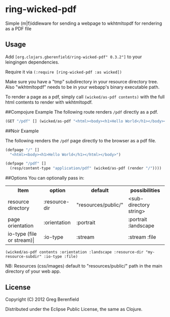 # ring-wicked-pdf

Simple (m|f)iddleware for sending a webpage to wkhtmltopdf for rendering as a PDF
file

## Usage

Add `[org.clojars.gberenfield/ring-wicked-pdf" 0.3.2"]` to your leingingen dependencies.

Require it via `(:require [ring-wicked-pdf :as wicked])`

Make sure you have a "tmp" subdirectory in your resource directory tree.  Also "wkhtmltopdf" needs to be in your webapp's binary executable path.

To render a page as a pdf, simply call `(wicked/as-pdf contents)` with the full html contents to render with wkhtmltopdf.

##Compojure Example
The following route renders `/pdf` directly as a pdf.

```clojure
(GET "/pdf" [] (wicked/as-pdf "<html><body><h1>Hello World</h1></body></html>"))
```

##Noir Example

The following renders the `/pdf` page directly to the
browser as a pdf file.

```clojure
(defpage "/" []
  "<html><body><h1>Hello World</h1></html></body>")

(defpage "/pdf" []
  (resp/content-type "application/pdf" (wicked/as-pdf (render "/"))))
```

##Options
You can optionally pass in:
<table>
  <tr><th>Item</th><th>option</th><th>default</th><th>possibilities</td></tr>
  <tr><td>resource directory</td><td>:resource-dir</td><td>"resources/public/"</td><td>&lt;sub-directory string&gt;</tr>
  <tr><td>page orientation</td><td>:orientation</td><td>:portrait</td><td>:portrait :landscape</td></tr>
  <tr><td>io-type (file or stream)|</td><td>:io-type</td><td>:stream</td><td> :stream :file</td></tr>
</table>

`(wicked/as-pdf contents :orientation :landscape :resource-dir "my-resource-subdir" :io-type :file)`


NB: Resources (css/images) default to "resources/public/" path in the main directory of your web app.

## License

Copyright (C) 2012 Greg Berenfield

Distributed under the Eclipse Public License, the same as Clojure.
